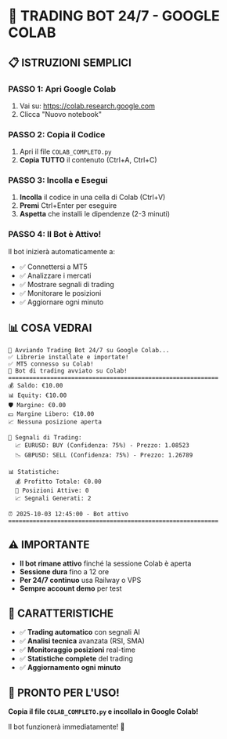 # 🚀 TRADING BOT 24/7 - GOOGLE COLAB

## 📋 **ISTRUZIONI SEMPLICI**

### **PASSO 1: Apri Google Colab**
1. Vai su: https://colab.research.google.com
2. Clicca "Nuovo notebook"

### **PASSO 2: Copia il Codice**
1. Apri il file `COLAB_COMPLETO.py`
2. **Copia TUTTO** il contenuto (Ctrl+A, Ctrl+C)

### **PASSO 3: Incolla e Esegui**
1. **Incolla** il codice in una cella di Colab (Ctrl+V)
2. **Premi** Ctrl+Enter per eseguire
3. **Aspetta** che installi le dipendenze (2-3 minuti)

### **PASSO 4: Il Bot è Attivo!**
Il bot inizierà automaticamente a:
- ✅ Connettersi a MT5
- ✅ Analizzare i mercati
- ✅ Mostrare segnali di trading
- ✅ Monitorare le posizioni
- ✅ Aggiornare ogni minuto

## 📊 **COSA VEDRAI**

```
🚀 Avviando Trading Bot 24/7 su Google Colab...
✅ Librerie installate e importate!
✅ MT5 connesso su Colab!
🚀 Bot di trading avviato su Colab!
============================================================
💰 Saldo: €10.00
📊 Equity: €10.00
🛡️ Margine: €0.00
💵 Margine Libero: €10.00
📈 Nessuna posizione aperta

🎯 Segnali di Trading:
  📈 EURUSD: BUY (Confidenza: 75%) - Prezzo: 1.08523
  📉 GBPUSD: SELL (Confidenza: 75%) - Prezzo: 1.26789

📊 Statistiche:
  💰 Profitto Totale: €0.00
  🎯 Posizioni Attive: 0
  📈 Segnali Generati: 2

⏰ 2025-10-03 12:45:00 - Bot attivo
============================================================
```

## ⚠️ **IMPORTANTE**

- **Il bot rimane attivo** finché la sessione Colab è aperta
- **Sessione dura** fino a 12 ore
- **Per 24/7 continuo** usa Railway o VPS
- **Sempre account demo** per test

## 🎯 **CARATTERISTICHE**

- ✅ **Trading automatico** con segnali AI
- ✅ **Analisi tecnica** avanzata (RSI, SMA)
- ✅ **Monitoraggio posizioni** real-time
- ✅ **Statistiche complete** del trading
- ✅ **Aggiornamento ogni minuto**

## 🚀 **PRONTO PER L'USO!**

**Copia il file `COLAB_COMPLETO.py` e incollalo in Google Colab!**

Il bot funzionerà immediatamente! 🎉
